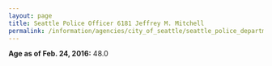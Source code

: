 ```yaml
---
layout: page
title: Seattle Police Officer 6181 Jeffrey M. Mitchell
permalink: /information/agencies/city_of_seattle/seattle_police_department/copbook/6181/
---
```


**Age as of Feb. 24, 2016:** 48.0
